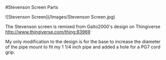 #Stevenson Screen Parts

![Stevenson Screen](/Images/Stevenson Screen.jpg)

The Stevenson screen is remixed from Galto2000's design on Thingiverse http://www.thingiverse.com/thing:83969

My only modification to the design is for the base to increase the diameter of the pipe mount to fit my 1 1/4 inch pipe and added a hole for a PG7 cord grip.
